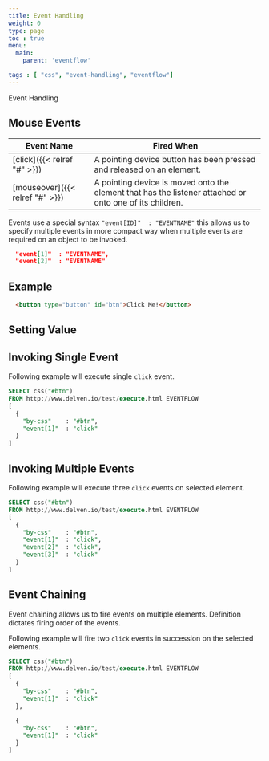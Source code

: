 ```yaml
---
title: Event Handling
weight: 0
type: page
toc : true
menu:
  main:
    parent: 'eventflow'

tags : [ "css", "event-handling", "eventflow"]
---
```


Event Handling

## Mouse Events

| Event Name       	                                     | Fired When
| -------------	                                         | ------------------------------------
| [click]({{< relref  "#" >}})                           | 	A pointing device button has been pressed and released on an element.
| [mouseover]({{< relref  "#" >}})                       | 	A pointing device is moved onto the element that has the listener attached or onto one of its children.

Events use a special syntax `"event[ID]"  : "EVENTNAME"` this allows us to specify multiple events in more compact way when multiple events are required on an object to be invoked.

```json
  "event[1]"  : "EVENTNAME", 
  "event[2]"  : "EVENTNAME"
```

## Example

```html
  <button type="button" id="btn">Click Me!</button>
```
## Setting Value

## Invoking Single Event

Following example will execute single `click` event.

```sql
SELECT css("#btn") 
FROM http://www.delven.io/test/execute.html EVENTFLOW
[
  {
    "by-css"    : "#btn",
    "event[1]"  : "click"
  }
]
```

## Invoking Multiple Events

Following example will execute three `click` events on selected element.

```sql
SELECT css("#btn") 
FROM http://www.delven.io/test/execute.html EVENTFLOW
[
  {
    "by-css"    : "#btn",
    "event[1]"  : "click",
    "event[2]"  : "click",
    "event[3]"  : "click"
  }
]
```

## Event Chaining
Event chaining allows us to fire events on multiple elements. Definition dictates firing order of the events.

Following example will fire two `click` events in succession on the selected elements.

```sql
SELECT css("#btn") 
FROM http://www.delven.io/test/execute.html EVENTFLOW
[
  {
    "by-css"    : "#btn",
    "event[1]"  : "click"
  },

  {
    "by-css"    : "#btn",
    "event[1]"  : "click"
  }
]
```